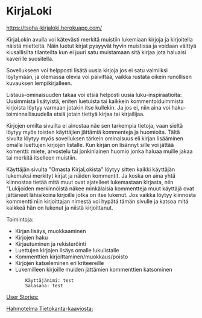 # KirjaLoki

https://tsoha-kirjaloki.herokuapp.com/

KirjaLokin avulla voi kätevästi merkitä muistiin lukemiaan kirjoja ja kirjoitella näistä mietteitä. Näin luetut kirjat pysyyvät hyvin muistissa ja voidaan välttyä kiusallisilta tilanteilta kun ei juuri satu muistamaan sitä kirjaa jota haluaisi kaverille suositella.

Sovellukseen voi helpposti lisätä uusia kirjoja jos ei satu valmiiksi löytymään, ja olemassa olevia voi päivittää, vaikka rustata oikein runollisen kuvauksen lempikirjalleen. 

Listaus-ominaisuuden takaa voi etsiä helposti uusia luku-inspiraatioita: Uusimmista lisätyistä, eniten luetuista tai kaikkein kommentoiduimmista kirjoista löytyy varmaan jotakin itse kullekin. Ja jos ei, niin aina voi haku-toiminnallisuudella etsiä jotain tiettyä kirjaa tai kirjailijaa.  

Kirjojen omilta sivuilta ei ainostaa näe sen tarkempia tietoja, vaan sieltä löytyy myös toisten käyttäjien jättämiä kommenteja ja huomioita. Tältä sivulta löytyy myös sovelluksen tärkein ominaisuus eli kirjan lisääminen omalle luettujen kirjojen listalle. Kun kirjan on lisännyt sille voi jättää komentti: miete, arvostelu tai jonkinlainen huomio jonka haluaa muille jakaa tai merkitä itselleen muistiin.

Käyttäjän sivulta "Omasta KirjaLokista" löytyy sitten kaikki käyttäjän lukemaksi merkityt kirjat ja näiden kommentit.
Ja koska on aina yhtä kiinnostaa tietää mitä muut ovat ajatelleet lukemastaan kirjasta, niin "Lukijoiden merkinnöistä näkee minkälaisia kommentteja muut käyttäjä ovat jättäneet lähiaikoina kirjoille jotka on itse lukenut. Jos vaikka löytyy kiinnosta kommentti niin kirjoittajan nimestä voi hypätä tämän sivulle ja katsoa mitä kaikkeä hän on lukenut ja niistä kirjoittanut.


Toimintoja:
   * Kirjan lisäys, muokkaaminen
   * Kirjojen haku
   * Kirjautuminen ja rekisteröinti
   * Luettujen kirjojen lisäys omalle lukulistalle
   * Kommenttien kirjoittaminen/muokkaus/poisto
   * Kirjojen katseleminen eri kriteereille
   * Lukemilleen kirjoille muiden jättämien kommenttien katsominen

```Tunnukset sovelluksen testaamiseen: 
       Käyttäjänimi: test
       Salasana: test
```

[User Stories:](https://github.com/ALindroos/KirjaLoki/blob/master/documentation/features.md)

[Hahmotelma Tietokanta-kaaviosta:](https://github.com/ALindroos/KirjaLoki/blob/master/documentation/kaavio1.png)

